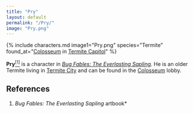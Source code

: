 ```yaml
---
title: "Pry"
layout: default
permalink: "/Pry/"
image: "Pry.png"
---
```

{% include characters.md image1="Pry.png" species="Termite" found_at="[Colosseum](/Colosseum) in [Termite Capitol](/Termite_Capitol)" %}

**Pry**[<sup>[1]</sup>](#references) is a character in *[Bug Fables: The Everlasting Sapling](/Bug_Fables:_The_Everlasting_Sapling)*. He is an older Termite living in [Termite City](/Termite_City) and can be found in the [Colosseum](/Colosseum) lobby.

## References
1. *Bug Fables: The Everlasting Sapling* artbook*